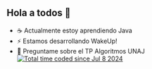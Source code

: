 ## Hola a todos 👋
  - :coffee: Actualmente estoy aprendiendo Java
  - ⚡ Estamos desarrollando WakeUp!
  - 💬 Preguntame sobre el TP Algoritmos UNAJ
<a href="https://wakatime.com/@2c637c62-33b6-466c-8ef4-ec0e42de03a2"><img src="https://wakatime.com/badge/user/2c637c62-33b6-466c-8ef4-ec0e42de03a2.svg" alt="Total time coded since Jul 8 2024" /></a>

<!--
**LovisottoSantiago/LovisottoSantiago** is a ✨ _special_ ✨ repository because its `README.md` (this file) appears on your GitHub profile.

Here are some ideas to get you started:

- 🔭 I’m currently working on ...
- 🌱 I’m currently learning ...
- 👯 I’m looking to collaborate on ...
- 🤔 I’m looking for help with ...
- 💬 Ask me about ...
- 📫 How to reach me: ...
- 😄 Pronouns: ...
- ⚡ Fun fact: ...
-->
